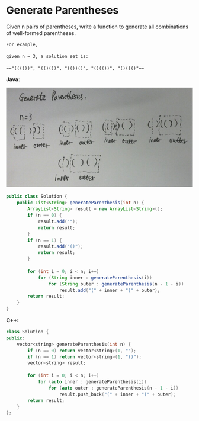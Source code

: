 # Generate Parentheses

Given n pairs of parentheses, write a function to generate all combinations of well-formed parentheses.

    For example,

    given n = 3, a solution set is:

    =="((()))", "(()())", "(())()", "()(())", "()()()"==

**Java:**

![](GenerateParentheses-P1.jpg)

```java
public class Solution {
    public List<String> generateParenthesis(int n) {
        ArrayList<String> result = new ArrayList<String>();
        if (n == 0) {
            result.add("");
            return result;
        }
        if (n == 1) {
            result.add("()");
            return result;
        }

        for (int i = 0; i < n; i++)
            for (String inner : generateParenthesis(i))
                for (String outer : generateParenthesis(n - 1 - i))
                    result.add("(" + inner + ")" + outer);
        return result;
    }
}
```

**C++:**
```c++
class Solution {
public:
    vector<string> generateParenthesis(int n) {
        if (n == 0) return vector<string>(1, "");
        if (n == 1) return vector<string>(1, "()");
        vector<string> result;

        for (int i = 0; i < n; i++)
            for (auto inner : generateParenthesis(i))
                for (auto outer : generateParenthesis(n - 1 - i))
                    result.push_back("(" + inner + ")" + outer);
        return result;
    }
};
```
